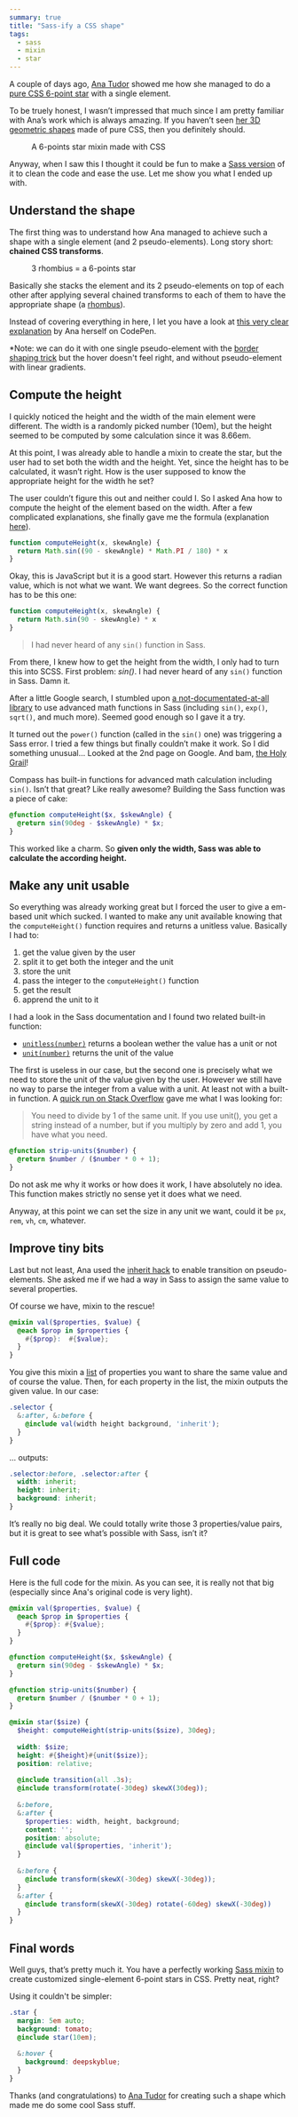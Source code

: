 ```yaml
---
summary: true
title: "Sass-ify a CSS shape"
tags:
  - sass
  - mixin
  - star
---
```


A couple of days ago, [Ana Tudor](http://twitter.com/thebabydino) showed me how she managed to do a [pure CSS 6-point star](http://codepen.io/thebabydino/pen/DmklE) with a single element.

To be truely honest, I wasn’t impressed that much since I am pretty familiar with Ana’s work which is always amazing. If you haven’t seen [her 3D geometric shapes](http://stackoverflow.com/users/1397351/ana) made of pure CSS, then you definitely should.

<figure class="figure">
<img alt="" src="/assets/images/sass-mixin-star/css-star.png">
<figcaption>A 6-points star mixin made with CSS</figcaption>
</figure>

Anyway, when I saw this I thought it could be fun to make a [Sass version](http://codepen.io/HugoGiraudel/pen/LkoGE) of it to clean the code and ease the use. Let me show you what I ended up with.

## Understand the shape 

The first thing was to understand how Ana managed to achieve such a shape with a single element (and 2 pseudo-elements). Long story short: **chained CSS transforms**.

<figure class="figure">
<img src="/assets/images/sass-mixin-star/rhombius.png" alt="">
<figcaption>3 rhombius = a 6-points star</figcaption>
</figure>

Basically she stacks the element and its 2 pseudo-elements on top of each other after applying several chained transforms to each of them to have the appropriate shape (a [rhombus](http://www.mathopenref.com/rhombus.html)).

Instead of covering everything in here, I let you have a look at [this very clear explanation](http://codepen.io/thebabydino/full/ca5fdb3582a6a27e4d3988d6d90952cb) by Ana herself on CodePen.

*Note: we can do it with one single pseudo-element with the [border shaping trick](http://davidwalsh.name/css-triangles) but the hover doesn't feel right, and without pseudo-element with linear gradients.

## Compute the height 

I quickly noticed the height and the width of the main element were different. The width is a randomly picked number (10em), but the height seemed to be computed by some calculation since it was 8.66em.

At this point, I was already able to handle a mixin to create the star, but the user had to set both the width and the height. Yet, since the height has to be calculated, it wasn’t right. How is the user supposed to know the appropriate height for the width he set?

The user couldn’t figure this out and neither could I. So I asked Ana how to compute the height of the element based on the width. After a few complicated explanations, she finally gave me the formula (explanation [here](http://codepen.io/thebabydino/full/ca5fdb3582a6a27e4d3988d6d90952cb)).

```javascript
function computeHeight(x, skewAngle) { 
  return Math.sin((90 - skewAngle) * Math.PI / 180) * x 
}
```

Okay, this is JavaScript but it is a good start. However this returns a radian value, which is not what we want. We want degrees. So the correct function has to be this one:

```javascript
function computeHeight(x, skewAngle) { 
  return Math.sin(90 - skewAngle) * x 
}
```

> I had never heard of any `sin()` function in Sass.

From there, I knew how to get the height from the width, I only had to turn this into SCSS. First problem: <em>sin()</em>. I had never heard of any `sin()` function in Sass. Damn it.

After a little Google search, I stumbled upon [a not-documentated-at-all library](https://github.com/adambom/Sass-Math/blob/master/math.scss) to use advanced math functions in Sass (including `sin()`, `exp()`, `sqrt()`, and much more). Seemed good enough so I gave it a try.

It turned out the `power()` function (called in the `sin()` one) was triggering a Sass error. I tried a few things but finally couldn’t make it work. So I did something unusual... Looked at the 2nd page on Google. And bam, [the Holy Grail](http://compass-style.org/reference/compass/helpers/math/)!

Compass has built-in functions for advanced math calculation including `sin()`. Isn’t that great? Like really awesome? Building the Sass function was a piece of cake:

```scss
@function computeHeight($x, $skewAngle) { 
  @return sin(90deg - $skewAngle) * $x;
}
```

This worked like a charm. So **given only the width, Sass was able to calculate the according height.**

## Make any unit usable 

So everything was already working great but I forced the user to give a em-based unit which sucked. I wanted to make any unit available knowing that the `computeHeight()` function requires and returns a unitless value. Basically I had to:

1. get the value given by the user
1. split it to get both the integer and the unit
1. store the unit
1. pass the integer to the `computeHeight()` function
1. get the result
1. apprend the unit to it


I had a look in the Sass documentation and I found two related built-in function:

* [`unitless(number)`](http://sass-lang.com/docs/yardoc/Sass/Script/Functions.html#unitless-instance_method) returns a boolean wether the value has a unit or not
* [`unit(number)`](http://sass-lang.com/docs/yardoc/Sass/Script/Functions.html#unit-instance_method) returns the unit of the value


The first is useless in our case, but the second one is precisely what we need to store the unit of the value given by the user. However we still have no way to parse the integer from a value with a unit. At least not with a built-in function. A [quick run on Stack Overflow](http://stackoverflow.com/a/12335841) gave me what I was looking for:

> You need to divide by 1 of the same unit. If you use unit(), you get a string instead of a number, but if you multiply by zero and add 1, you have what you need.

```scss
@function strip-units($number) {
  @return $number / ($number * 0 + 1);
}
```

Do not ask me why it works or how does it work, I have absolutely no idea. This function makes strictly no sense yet it does what we need.

Anyway, at this point we can set the size in any unit we want, could it be `px`, `rem`, `vh`, `cm`, whatever.

## Improve tiny bits

Last but not least, Ana used the [inherit hack](http://xiel.de/webkit-fix-css-transitions-on-pseudo-elements/) to enable transition on pseudo-elements. She asked me if we had a way in Sass to assign the same value to several properties.

Of course we have, mixin to the rescue!

```scss
@mixin val($properties, $value) {
  @each $prop in $properties { 
    #{$prop}:  #{$value};
  }
}
```

You give this mixin a [list](http://sass-lang.com/docs/yardoc/file.SASS_REFERENCE.html#lists) of properties you want to share the same value and of course the value. Then, for each property in the list, the mixin outputs the given value. In our case:

```scss
.selector {
  &:after, &:before {
    @include val(width height background, 'inherit');
  }
}
```

... outputs:

```scss
.selector:before, .selector:after {
  width: inherit;
  height: inherit;
  background: inherit;
}
```

It’s really no big deal. We could totally write those 3 properties/value pairs, but it is great to see what’s possible with Sass, isn’t it?

## Full code 

Here is the full code for the mixin. As you can see, it is really not that big (especially since Ana's original code is very light).

```scss
@mixin val($properties, $value) {
  @each $prop in $properties { 
    #{$prop}: #{$value};
  }
}

@function computeHeight($x, $skewAngle) { 
  @return sin(90deg - $skewAngle) * $x;
}

@function strip-units($number) {
  @return $number / ($number * 0 + 1);
}

@mixin star($size) {
  $height: computeHeight(strip-units($size), 30deg);
  
  width: $size;
  height: #{$height}#{unit($size)};
  position: relative;
  
  @include transition(all .3s);
  @include transform(rotate(-30deg) skewX(30deg));
    
  &:before, 
  &:after {
    $properties: width, height, background;
    content: '';
    position: absolute;
    @include val($properties, 'inherit');
  }
    
  &:before { 
    @include transform(skewX(-30deg) skewX(-30deg)); 
  }
  &:after { 
    @include transform(skewX(-30deg) rotate(-60deg) skewX(-30deg)) 
  }
}
```

## Final words 

Well guys, that’s pretty much it. You have a perfectly working [Sass mixin](http://codepen.io/HugoGiraudel/pen/Lcexi) to create customized single-element 6-point stars in CSS. Pretty neat, right?

Using it couldn't be simpler:

```scss
.star {
  margin: 5em auto;
  background: tomato;
  @include star(10em);
  
  &:hover {
    background: deepskyblue;
  }
}
```

Thanks (and congratulations) to [Ana Tudor](http://twitter.com/thebabydino) for creating such a shape which made me do some cool Sass stuff.

